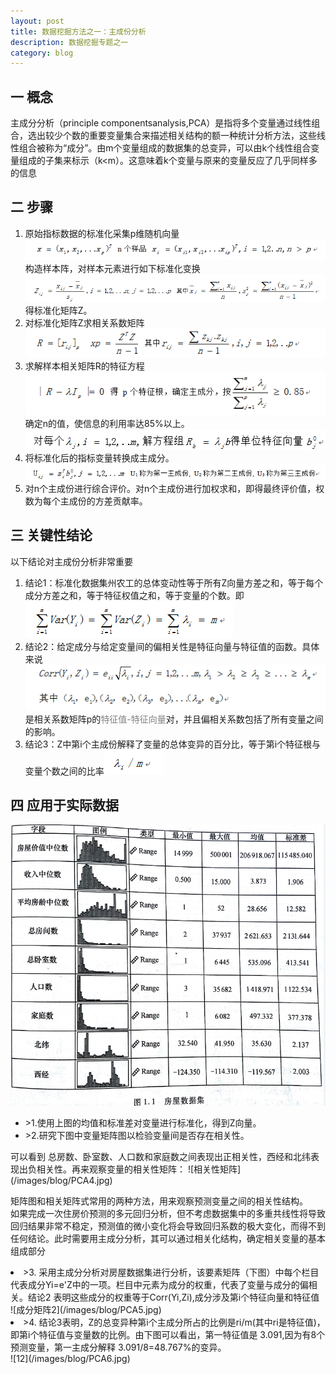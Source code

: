 ```yaml
---
layout: post
title: 数据挖掘方法之一：主成份分析
description: 数据挖掘专题之一
category: blog
---
```


## 一 概念

主成分分析（principle componentsanalysis,PCA）是指将多个变量通过线性组合，选出较少个数的重要变量集合来描述相关结构的额一种统计分析方法，这些线性组合被称为“成分”。由m个变量组成的数据集的总变异，可以由k个线性组合变量组成的子集来标示（k<m）。这意味着k个变量与原来的变量反应了几乎同样多的信息  

## 二 步骤

<ol>
<li>原始指标数据的标准化采集p维随机向量
<img src="/images/blog/PCA1.png">构造样本阵，对样本元素进行如下标准化变换
<img src="/images/blog/PCA2.png"> 得标准化矩阵Z。<br></li>
<li>对标准化矩阵Z求相关系数矩阵<img src="/images/blog/PCA3.png"> </li>
<li>求解样本相关矩阵R的特征方程<img src="/images/blog/PCA4.png">确定n的值，使信息的利用率达85%以上。<img src="/images/blog/PCA5.png"><br></li>
<li>将标准化后的指标变量转换成主成分。<img src="/images/blog/PCA6.png"><br></li>
<li>对n个主成份进行综合评价。对n个主成份进行加权求和，即得最终评价值，权数为每个主成份的方差贡献率。</li>
</ol>

## 三 关键性结论

以下结论对主成份分析非常重要<br>
<ol>
<li>结论1：标准化数据集州农工的总体变动性等于所有Z向量方差之和，等于每个成分方差之和，等于特征权值之和，等于变量的个数。即<br><img src="/images/blog/PCA7.png"></li>
<li>结论2：给定成分与给定变量间的偏相关性是特征向量与特征值的函数。具体来说<br><img src="/images/blog/PCA8.png">是相关系数矩阵p的<font color="gray">特征值-特征向量</font>对，并且偏相关系数包括了所有变量之间的影响。</li>
<li>结论3：Z中第i个主成份解释了变量的总体变异的百分比，等于第i个特征根与变量个数之间的比率<img src="/images/blog/PCA9.png"></li>
</ol>

## 四 应用于实际数据  

   <img src="/images/blog/PCA10.png">
<ul>
    <li>>1.使用上图的均值和标准差对变量进行标准化，得到Z向量。</li>
    <li>>2.研究下图中变量矩阵图以检验变量间是否存在相关性。</li>
</ul>
可以看到 总房数、卧室数、人口数和家庭数之间表现出正相关性，西经和北纬表现出负相关性。再来观察变量的相关性矩阵：
![相关性矩阵](/images/blog/PCA4.jpg)

 矩阵图和相关矩阵式常用的两种方法，用来观察预测变量之间的相关性结构。  
如果完成一次住房价预测的多元回归分析，但不考虑数据集中的多重共线性将导致回归结果非常不稳定，预测值的微小变化将会导致回归系数的极大变化，而得不到任何结论。此时需要用主成分分析，其可以通过相关化结构，确定相关变量的基本组成部分
   <li>>3. 采用主成分分析对房屋数据集进行分析，该要素矩阵（下图）中每个栏目代表成分Yi=e'Z中的一项。栏目中元素为成分的权重，代表了变量与成分的偏相关。结论2 表明这些成分的权重等于Corr(Yi,Zi),成分涉及第i个特征向量和特征值
    </li>
   ![成分矩阵2](/images/blog/PCA5.jpg)
   <li>>4. 结论3表明，Z的总变异种第i个主成分所占的比例是ri/m(其中ri是特征值)，即第i个特征值与变量数的比例。由下图可以看出，第一特征值是 3.091,因为有8个预测变量，第一主成分解释 3.091/8=48.767%的变异。
   </li>  
![12](/images/blog/PCA6.jpg)
   
